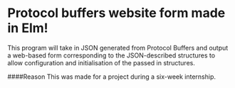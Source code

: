 # Protocol buffers website form made in Elm!
This program will take in JSON generated from Protocol Buffers and output a web-based form corresponding to the JSON-described structures to allow configuration and initialisation of the passed in structures.

####Reason
This was made for a project during a six-week internship.
